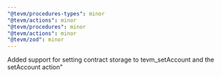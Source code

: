 ```yaml
---
"@tevm/procedures-types": minor
"@tevm/actions": minor
"@tevm/procedures": minor
"@tevm/actions": minor
"@tevm/zod": minor
---
```


Added support for setting contract storage to tevm_setAccount and the setAccount action"
